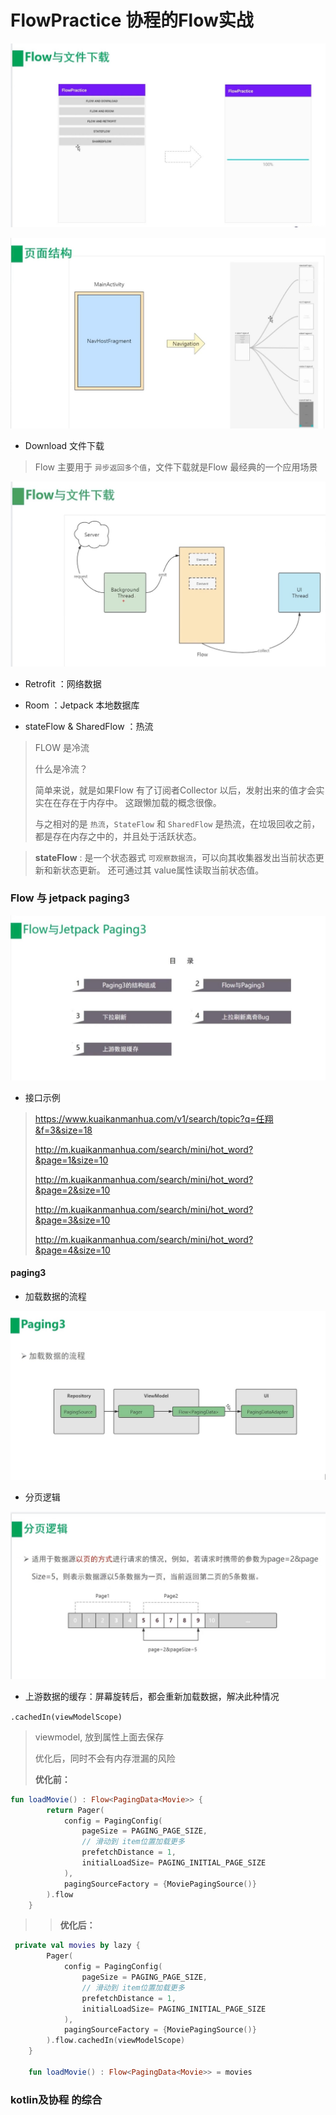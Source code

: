 # FlowPractice 协程的Flow实战



![img.png](pic/flow_samples.png)

![img.png](pic/flow_page_struction.png)

- Download 文件下载
> Flow 主要用于 `异步返回多个值`，文件下载就是Flow 最经典的一个应用场景
>

![img.png](pic/flow_download.jpeg)



- Retrofit ：网络数据

- Room ：Jetpack 本地数据库

- stateFlow & SharedFlow ：热流
> FLOW 是冷流
> 
> 什么是冷流？
> 
> 简单来说，就是如果Flow 有了订阅者Collector 以后，发射出来的值才会实实在在存在于内存中。
> 这跟懒加载的概念很像。
> 
> 与之相对的是 `热流`，`StateFlow` 和 `SharedFlow` 是热流，在垃圾回收之前，都是存在内存之中的，并且处于活跃状态。
> 

> **stateFlow** : 是一个状态器式 `可观察数据流`，可以向其收集器发出当前状态更新和新状态更新。
> 还可通过其 value属性读取当前状态值。
> 

### Flow 与 jetpack paging3

![](pic/flow_paging3_mulu.png)

- 接口示例
> 
> https://www.kuaikanmanhua.com/v1/search/topic?q=任翔&f=3&size=18
> 
> http://m.kuaikanmanhua.com/search/mini/hot_word?&page=1&size=10
> 
> http://m.kuaikanmanhua.com/search/mini/hot_word?&page=2&size=10
> 
> http://m.kuaikanmanhua.com/search/mini/hot_word?&page=3&size=10
> 
> http://m.kuaikanmanhua.com/search/mini/hot_word?&page=4&size=10
> 

#### paging3
  
- 加载数据的流程
> 
![](pic/flow_paging3_start_con.png)

- 分页逻辑
>
![](pic/flow_page_more.png)

- 上游数据的缓存：屏幕旋转后，都会重新加载数据，解决此种情况

`.cachedIn(viewModelScope)`

> viewmodel, 放到属性上面去保存
> 
> 优化后，同时不会有内存泄漏的风险
> 
> **优化前：**
> 
```kotlin
fun loadMovie() : Flow<PagingData<Movie>> {
        return Pager(
            config = PagingConfig(
                pageSize = PAGING_PAGE_SIZE,
                // 滑动到 item位置加载更多
                prefetchDistance = 1,
                initialLoadSize= PAGING_INITIAL_PAGE_SIZE
            ),
            pagingSourceFactory = {MoviePagingSource()}
        ).flow
    }

```


> > **优化后：**
```kotlin
 private val movies by lazy {
        Pager(
            config = PagingConfig(
                pageSize = PAGING_PAGE_SIZE,
                // 滑动到 item位置加载更多
                prefetchDistance = 1,
                initialLoadSize= PAGING_INITIAL_PAGE_SIZE
            ),
            pagingSourceFactory = {MoviePagingSource()}
        ).flow.cachedIn(viewModelScope)
    }
    
    fun loadMovie() : Flow<PagingData<Movie>> = movies

```


### kotlin及协程 的综合





